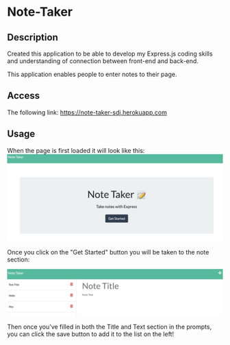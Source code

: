 # Note-Taker

## Description

Created this application to be able to develop my Express.js coding skills and understanding of connection between front-end and back-end.

This application enables people to enter notes to their page.

## Access

The following link: https://note-taker-sdj.herokuapp.com

## Usage

When the page is first loaded it will look like this:
![alt text](assets/window.png)

Once you click on the "Get Started" button you will be taken to the note section:

![alt text](assets/notes.png)

Then once you've filled in both the Title and Text section in the prompts, you can click the save button to add it to the list on the left!
